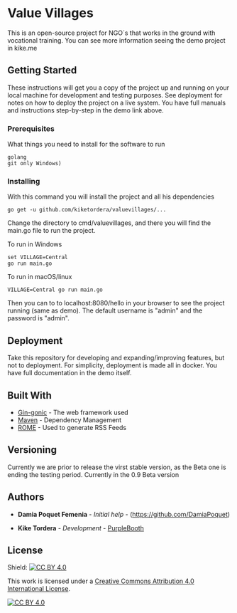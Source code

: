 # Value Villages

This is an open-source project for NGO´s that works in the ground with vocational training.
You can see more information seeing the demo project in kike.me

## Getting Started

These instructions will get you a copy of the project up and running on your local machine for development and testing purposes. See deployment for notes on how to deploy the project on a live system. You have full manuals and instructions step-by-step in the demo link above.

### Prerequisites

What things you need to install for the software to run

```
golang
git only Windows)
```

### Installing

With this command you will install the project and all his dependencies

```
go get -u github.com/kiketordera/valuevillages/...
```

Change the directory to cmd/valuevillages, and there you will find the main.go file to run the project.

To run in Windows
```
set VILLAGE=Central
go run main.go
```

To run in macOS/linux

```
VILLAGE=Central go run main.go
```

Then you can to to localhost:8080/hello in your browser to see the project running (same as demo).
The default username is "admin" and the password is "admin".


## Deployment

Take this repository for developing and expanding/improving features, but not to deployment.
For simplicity, deployment is made all in docker. You have full documentation in the demo itself.

## Built With

* [Gin-gonic](https://github.com/gin-gonic/gin) - The web framework used
* [Maven](https://maven.apache.org/) - Dependency Management
* [ROME](https://rometools.github.io/rome/) - Used to generate RSS Feeds

## Versioning

Currently we are prior to release the virst stable version, as the Beta one is ending the testing period. Currently in the 0.9 Beta version

## Authors

* **Damia Poquet Femenia** - *Initial help* - (https://github.com/DamiaPoquet)

* **Kike Tordera** - *Development* - [PurpleBooth](https://github.com/kiketordera)


## License

Shield: [![CC BY 4.0][cc-by-shield]][cc-by]

This work is licensed under a
[Creative Commons Attribution 4.0 International License][cc-by].

[![CC BY 4.0][cc-by-image]][cc-by]

[cc-by]: http://creativecommons.org/licenses/by/4.0/
[cc-by-image]: https://i.creativecommons.org/l/by/4.0/88x31.png
[cc-by-shield]: https://img.shields.io/badge/License-CC%20BY%204.0-lightgrey.svg


